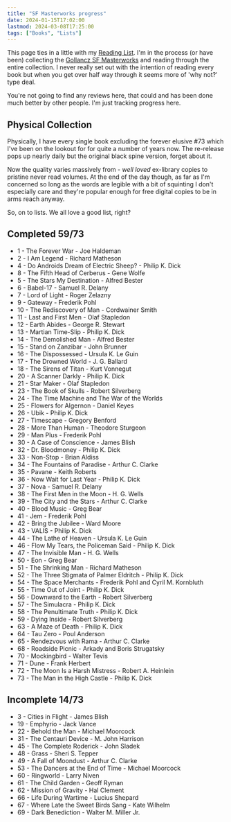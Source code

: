```yaml
---
title: "SF Masterworks progress"
date: 2024-01-15T17:02:00
lastmod: 2024-03-08T17:25:00
tags: ["Books", "Lists"]
---
```



This page ties in a little with my [Reading List](/reading-list). I'm in the process (or have been) collecting the [Gollancz SF Masterworks](https://en.wikipedia.org/wiki/SF_Masterworks#Numbered_series) and reading through the entire collection. I never really set out with the intention of reading every book but when you get over half way through it seems more of 'why not?' type deal.

You're not going to find any reviews here, that could and has been done much better by other people. I'm just tracking progress here.

## Physical Collection
Physically, I have every single book excluding the forever elusive #73 which I've been on the lookout for for quite a number of years now. The re-release pops up nearly daily but the original black spine version, forget about it.

Now the quality varies massively from - *well loved* ex-library copies to pristine never read volumes. At the end of the day though, as far as I'm concerned so long as the words are legible with a bit of squinting I don't especially care and they're popular enough for free digital copies to be in arms reach anyway.

So, on to lists. We all love a good list, right?

<h2>Completed <span>59/73</span></h2>

* 1 - The Forever War - Joe Haldeman
* 2 - I Am Legend - Richard Matheson
* 4 - Do Androids Dream of Electric Sheep? - Philip K. Dick
* 8 - The Fifth Head of Cerberus - Gene Wolfe
* 5 - The Stars My Destination - Alfred Bester
* 6 - Babel-17 - Samuel R. Delany
* 7 - Lord of Light - Roger Zelazny
* 9 - Gateway - Frederik Pohl
* 10 - The Rediscovery of Man - Cordwainer Smith
* 11 - Last and First Men - Olaf Stapledon
* 12 - Earth Abides - George R. Stewart
* 13 - Martian Time-Slip - Philip K. Dick
* 14 - The Demolished Man - Alfred Bester
* 15 - Stand on Zanzibar - John Brunner
* 16 - The Dispossessed - Ursula K. Le Guin
* 17 - The Drowned World - J. G. Ballard
* 18 - The Sirens of Titan - Kurt Vonnegut
* 20 - A Scanner Darkly - Philip K. Dick
* 21 - Star Maker - Olaf Stapledon
* 23 - The Book of Skulls - Robert Silverberg
* 24 - The Time Machine and The War of the Worlds
* 25 - Flowers for Algernon - Daniel Keyes
* 26 - Ubik - Philip K. Dick
* 27 - Timescape - Gregory Benford
* 28 - More Than Human - Theodore Sturgeon
* 29 - Man Plus - Frederik Pohl
* 30 - A Case of Conscience - James Blish
* 32 - Dr. Bloodmoney - Philip K. Dick
* 33 - Non-Stop - Brian Aldiss
* 34 - The Fountains of Paradise - Arthur C. Clarke
* 35 - Pavane - Keith Roberts
* 36 - Now Wait for Last Year - Philip K. Dick
* 37 - Nova - Samuel R. Delany
* 38 - The First Men in the Moon - H. G. Wells
* 39 - The City and the Stars - Arthur C. Clarke
* 40 - Blood Music - Greg Bear
* 41 - Jem - Frederik Pohl
* 42 - Bring the Jubilee - Ward Moore
* 43 - VALIS - Philip K. Dick
* 44 - The Lathe of Heaven - Ursula K. Le Guin
* 46 - Flow My Tears, the Policeman Said - Philip K. Dick
* 47 - The Invisible Man - H. G. Wells
* 50 - Eon - Greg Bear
* 51 - The Shrinking Man - Richard Matheson
* 52 - The Three Stigmata of Palmer Eldritch - Philip K. Dick
* 54 - The Space Merchants - Frederik Pohl and Cyril M. Kornbluth
* 55 - Time Out of Joint - Philip K. Dick
* 56 - Downward to the Earth - Robert Silverberg
* 57 - The Simulacra - Philip K. Dick
* 58 - The Penultimate Truth - Philip K. Dick
* 59 - Dying Inside - Robert Silverberg
* 63 - A Maze of Death - Philip K. Dick
* 64 - Tau Zero - Poul Anderson
* 65 - Rendezvous with Rama - Arthur C. Clarke
* 68 - Roadside Picnic - Arkady and Boris Strugatsky
* 70 - Mockingbird - Walter Tevis
* 71 - Dune - Frank Herbert
* 72 - The Moon Is a Harsh Mistress - Robert A. Heinlein
* 73 - The Man in the High Castle - Philip K. Dick

<h2>Incomplete <span>14/73</span></h2>

* 3 - Cities in Flight - James Blish
* 19 - Emphyrio - Jack Vance
* 22 - Behold the Man - Michael Moorcock
* 31 - The Centauri Device - M. John Harrison
* 45 - The Complete Roderick - John Sladek
* 48 - Grass - Sheri S. Tepper
* 49 - A Fall of Moondust - Arthur C. Clarke
* 53 - The Dancers at the End of Time - Michael Moorcock
* 60 - Ringworld - Larry Niven
* 61 - The Child Garden - Geoff Ryman
* 62 - Mission of Gravity - Hal Clement
* 66 - Life During Wartime - Lucius Shepard
* 67 - Where Late the Sweet Birds Sang - Kate Wilhelm
* 69 - Dark Benediction - Walter M. Miller Jr.

